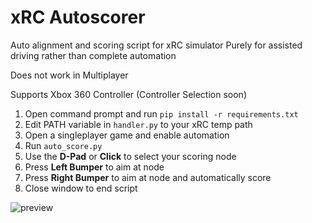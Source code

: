 # xRC Autoscorer
Auto alignment and scoring script for xRC simulator
Purely for assisted driving rather than complete automation

Does not work in Multiplayer

Supports Xbox 360 Controller (Controller Selection soon)

1. Open command prompt and run `pip install -r requirements.txt`
2. Edit PATH variable in `handler.py` to your xRC temp path
3. Open a singleplayer game and enable automation
4. Run `auto_score.py`
5. Use the **D-Pad** or **Click** to select your scoring node
6. Press **Left Bumper** to aim at node
7. Press **Right Bumper** to aim at node and automatically score
8. Close window to end script

![preview](https://github.com/denyahnov/xrc-autoscore/assets/60083582/a08da397-5fa5-4906-a23f-68507e4a01ba)
